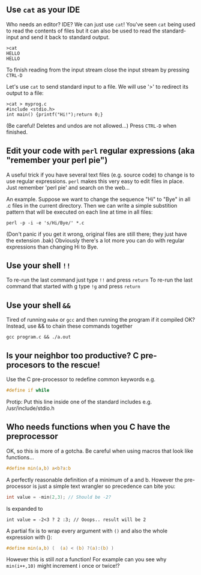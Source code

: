 ## Use `cat` as your IDE
Who needs an editor? IDE? We can just use `cat`!
You've seen `cat` being used to read the contents of files but it can also be used to read the  standard-input and send it back to standard output.
```
>cat
HELLO
HELLO
```
To finish reading from the input stream close the input stream by pressing `CTRL-D`

Let's use `cat` to send standard input to a file. We will use '>' to redirect its output to a file:
```
>cat > myprog.c
#include <stdio.h>
int main() {printf("Hi!");return 0;}
```
(Be careful! Deletes and undos are not allowed...)
Press `CTRL-D` when finished.

## Edit your code with `perl` regular expressions (aka "remember your perl pie")
A useful trick if you have several text files (e.g. source code) to change is to use regular expressions.
`perl` makes this very easy to edit files in place.
Just remember 'perl pie' and search on the web...

An example. Suppose we want to change the sequence "Hi" to "Bye" in all .c files in the current directory. Then we can write a simple substition pattern that will be executed on each line at time in all files:
```
perl -p -i -e 's/Hi/Bye/' *.c
```
(Don't panic if you get it wrong, original files are still there; they just have the extension .bak)
Obviously there's a lot more you can do with regular expressions than changing Hi to Bye.

## Use your shell `!!`
To re-run the last command just type `!!` and press `return`
To re-run the last command that started with g type `!g`  and press `return`

## Use your shell `&&`
Tired of running `make` or `gcc` and then running the program if it compiled OK? Instead, use && to chain these commands together

```
gcc program.c && ./a.out
```

## Is your neighbor too productive? C pre-procesors to the rescue!
Use the C pre-processor to redefine common keywords e.g.
```C
#define if while
```
Protip: Put this line inside one of the standard includes e.g. /usr/include/stdio.h

## Who needs functions when you C have the preprocessor

OK, so this is more of a gotcha. Be careful when using macros that look like functions...
```C
#define min(a,b) a<b?a:b
```
A perfectly reasonable definition of a minimum of a and b. However the pre-processor is just a simple
text wrangler so precedence can bite you:

```C
int value = -min(2,3); // Should be -2?
```
Is expanded to 
```
int value = -2<3 ? 2 :3; // Ooops.. result will be 2
```
A partial fix is to wrap every argument with `()` and also the whole expression with ():
```C
#define min(a,b) (  (a) < (b) ?(a):(b) )
```
However this is still _not_ a function! For example can you see why `min(i++,10)` might increment i once or twice!?


